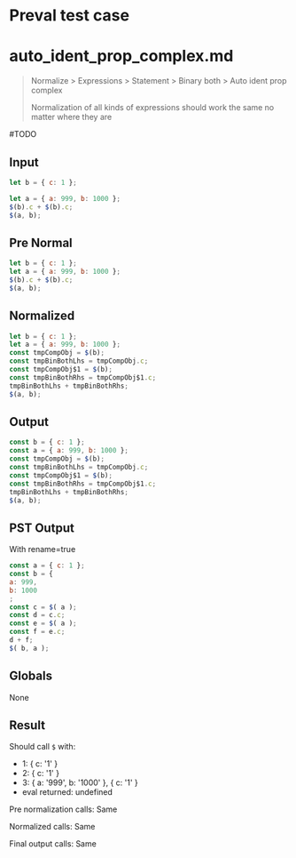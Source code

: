 # Preval test case

# auto_ident_prop_complex.md

> Normalize > Expressions > Statement > Binary both > Auto ident prop complex
>
> Normalization of all kinds of expressions should work the same no matter where they are

#TODO

## Input

`````js filename=intro
let b = { c: 1 };

let a = { a: 999, b: 1000 };
$(b).c + $(b).c;
$(a, b);
`````

## Pre Normal

`````js filename=intro
let b = { c: 1 };
let a = { a: 999, b: 1000 };
$(b).c + $(b).c;
$(a, b);
`````

## Normalized

`````js filename=intro
let b = { c: 1 };
let a = { a: 999, b: 1000 };
const tmpCompObj = $(b);
const tmpBinBothLhs = tmpCompObj.c;
const tmpCompObj$1 = $(b);
const tmpBinBothRhs = tmpCompObj$1.c;
tmpBinBothLhs + tmpBinBothRhs;
$(a, b);
`````

## Output

`````js filename=intro
const b = { c: 1 };
const a = { a: 999, b: 1000 };
const tmpCompObj = $(b);
const tmpBinBothLhs = tmpCompObj.c;
const tmpCompObj$1 = $(b);
const tmpBinBothRhs = tmpCompObj$1.c;
tmpBinBothLhs + tmpBinBothRhs;
$(a, b);
`````

## PST Output

With rename=true

`````js filename=intro
const a = { c: 1 };
const b = {
a: 999,
b: 1000
;
const c = $( a );
const d = c.c;
const e = $( a );
const f = e.c;
d + f;
$( b, a );
`````

## Globals

None

## Result

Should call `$` with:
 - 1: { c: '1' }
 - 2: { c: '1' }
 - 3: { a: '999', b: '1000' }, { c: '1' }
 - eval returned: undefined

Pre normalization calls: Same

Normalized calls: Same

Final output calls: Same
